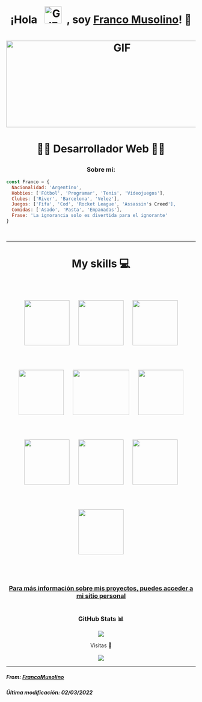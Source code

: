 <h1><p align="center">¡Hola &nbsp; <img src="https://upload.wikimedia.org/wikipedia/commons/a/a9/Rotating_earth_%28large%29_transparent.gif" alt="GIF" width=45px height=45px>  &nbsp;, soy <a href="https://github.com/FrancoMusolino"> Franco Musolino</a>! 👋</p></h1>

# <p align="center"><img src="https://i.pinimg.com/originals/52/e2/db/52e2dbef7685a6e14544240a4172db15.gif" alt="GIF" width=600px height=230px></p>

# <p align="center">👨‍💻 Desarrollador Web 👨‍💻</p> 


<h3 align="center">Sobre mí:</h3>

``` javascript
const Franco = {
  Nacionalidad: 'Argentino',
  Hobbies: ['Fútbol', 'Programar', 'Tenis', 'Videojuegos'],
  Clubes: ['River', 'Barcelona', 'Velez'],
  Juegos: ['Fifa', 'Cod', 'Rocket League', 'Assassin's Creed'],
  Comidas: ['Asado', 'Pasta', 'Empanadas'],
  Frase: 'La ignorancia solo es divertida para el ignorante'
}

```
</br>

<hr>

# <p align="center">My skills 💻 </p>

</br>

<p align="center">

<img src="https://cdn-icons-png.flaticon.com/512/174/174854.png" HSPACE="10" VSPACE="10"  width=120px height=120px>
<img src="https://cdn.iconscout.com/icon/free/png-256/css-131-722685.png" HSPACE="10" VSPACE="10"  width=120px height=120px>
<img src="https://images.vexels.com/media/users/3/166403/isolated/preview/a5a33bf3004830a2bd581e9fa65de660-icono-del-lenguaje-de-programaci-oacute-n-javascript-by-vexels.png" width=120px height=120px HSPACE="10" VSPACE="10">

</p>

</br>

<p align="center">

<img src="https://cdn.iconscout.com/icon/free/png-256/bootstrap-7-1175254.png" HSPACE="10" VSPACE="10" width=120px height=120px>
<img src="https://seeklogo.com/images/T/tailwind-css-logo-5AD4175897-seeklogo.com.png" HSPACE="10" VSPACE="10" width=150px height=120px>
<img src="https://midu.dev/images/tags/github.png" HSPACE="10" VSPACE="10" width=120px height=120px>

</p>

</br>

<p width="80%" align="center">
  
<img src="https://4.bp.blogspot.com/-_YSVTe2ekBU/XKMntJDH0ZI/AAAAAAAAXNk/3d48i_XShWwvoMNj0YJWp2J4_Woh9dzGgCLcBGAs/s1600/reactjs%2Btutorial.png" HSPACE="10" VSPACE="10" width=120px height=120px>
<img src="https://cdn.icon-icons.com/icons2/2148/PNG/512/nextjs_icon_132160.png" HSPACE="10" VSPACE="10" width=120px height=120px> 
<img src="https://miro.medium.com/max/652/1*N0XV3gco7Ed4brMoxwdjVg.png" HSPACE="10" VSPACE="10" width=120px height=120px>  
  
</p>

</br>

<p align="center">
  
<img src="https://upload.wikimedia.org/wikipedia/commons/thumb/9/96/Sass_Logo_Color.svg/245px-Sass_Logo_Color.svg.png" HSPACE="10" VSPACE="10" width=120px height=120px>
  
</p>

</br>

# <h3 align="center"><a href="https://portfolio-woad-alpha.vercel.app/" target="_BLANK">Para más información sobre mis proyectos, puedes acceder a mi sitio personal</a></h3>

# <h3 align="center">GitHub Stats 📊</h3>

<p align="center"><img src="https://github-readme-stats.vercel.app/api?username=FrancoMusolino&show_icons=true&theme=synthwave"></p>

<p align="center">Visitas 👀 </br></br>
<img src="https://profile-counter.glitch.me/%7BFrancoMusolino%7D/count.svg">
</p>

<hr>

<h5 align="left">From: <a href="https://github.com/FrancoMusolino">FrancoMusolino</a></h5>
<h5 align="left">Última modificación: 02/03/2022</h5>




<!--
**FrancoMusolino/FrancoMusolino** is a ✨ _special_ ✨ repository because its `README.md` (this file) appears on your GitHub profile.

Here are some ideas to get you started:

- 🔭 I’m currently working on ...
- 🌱 I’m currently learning ...
- 👯 I’m looking to collaborate on ...
- 🤔 I’m looking for help with ...
- 💬 Ask me about ...
- 📫 How to reach me: ...
- 😄 Pronouns: ...
- ⚡ Fun fact: ...
-->


